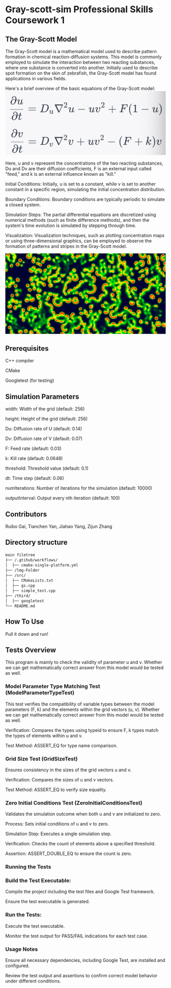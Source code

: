 # Gray-scott-sim Professional Skills Coursework 1
## The Gray-Scott Model
The Gray-Scott model is a mathematical model used to describe pattern formation in chemical reaction-diffusion systems. This model is commonly employed to simulate the interaction between two reacting substances, where one substance is converted into another. Initially used to describe spot formation on the skin of zebrafish, the Gray-Scott model has found applications in various fields.

Here's a brief overview of the basic equations of the Gray-Scott model:
![image](https://github.com/Cyril-JYANG/PS-Latest/blob/main/Img-Folder/1700057655668.jpg)

Here, u and v represent the concentrations of the two reacting substances, Du and Dv are their diffusion coefficients, 
F is an external input called "feed," and k is an external influence known as "kill."

Initial Conditions:
Initially, u is set to a constant, while v is set to another constant in a specific region, simulating the initial concentration distribution.

Boundary Conditions:
Boundary conditions are typically periodic to simulate a closed system.

Simulation Steps:
The partial differential equations are discretized using numerical methods (such as finite difference methods), and then the system's time evolution is simulated by stepping through time.

Visualization:
Visualization techniques, such as plotting concentration maps or using three-dimensional graphics, can be employed to observe the formation of patterns and stripes in the Gray-Scott model.

![image](https://github.com/Cyril-JYANG/PS-Latest/blob/main/Img-Folder/unnamed.png)

## Prerequisites
C++ compiler

CMake

Googletest (for testing)

## Simulation Parameters
width: Width of the grid (default: 256)

height: Height of the grid (default: 256)

Du: Diffusion rate of U (default: 0.14)

Dv: Diffusion rate of V (default: 0.07)

F: Feed rate (default: 0.03)

k: Kill rate (default: 0.0648)

threshold: Threshold value (default: 0.1)

dt: Time step (default: 0.06)

numIterations: Number of iterations for the simulation (default: 10000)

outputInterval: Output every nth iteration (default: 100)


## Contributors
Ruibo Gai, Tianchen Yan, Jiahao Yang, Zijun Zhang
## Directory structure

```
main filetree
├── /.gtihub/workflows/
│  ├── cmake-single-platform.yml
├── /lmg-Folder
├── /src/
│  ├── CMakeLists.txt
│  ├── gs.cpp
│  ├── simple_test.cpp
├── /third/
│  ├── googletest
└── README.md
```

## How To Use
Pull it down and run!
## Tests Overview
This program is mainly to check the validity of parameter u and v. Whether we can get mathematically correct answer from this model would be tested as well.
### Model Parameter Type Matching Test (ModelParameterTypeTest)

This test verifies the compatibility of variable types between the model parameters (F, k) and the elements within the grid vectors (u, v). Whether we can get mathematically correct answer from this model would be tested as well.

Verification: Compares the types using typeid to ensure F, k types match the types of elements within u and v.

Test Method: ASSERT_EQ for type name comparison.


### Grid Size Test (GridSizeTest)

Ensures consistency in the sizes of the grid vectors u and v.

Verification: Compares the sizes of u and v vectors.

Test Method: ASSERT_EQ to verify size equality.


### Zero Initial Conditions Test (ZeroInitialConditionsTest)

Validates the simulation outcome when both u and v are initialized to zero.

Process: Sets initial conditions of u and v to zero.

Simulation Step: Executes a single simulation step.

Verification: Checks the count of elements above a specified threshold.

Assertion: ASSERT_DOUBLE_EQ to ensure the count is zero.


### Running the Tests


### Build the Test Executable:

Compile the project including the test files and Google Test framework.

Ensure the test executable is generated.

### Run the Tests:

Execute the test executable.

Monitor the test output for PASS/FAIL indications for each test case.


### Usage Notes

Ensure all necessary dependencies, including Google Test, are installed and configured.

Review the test output and assertions to confirm correct model behavior under different conditions.

